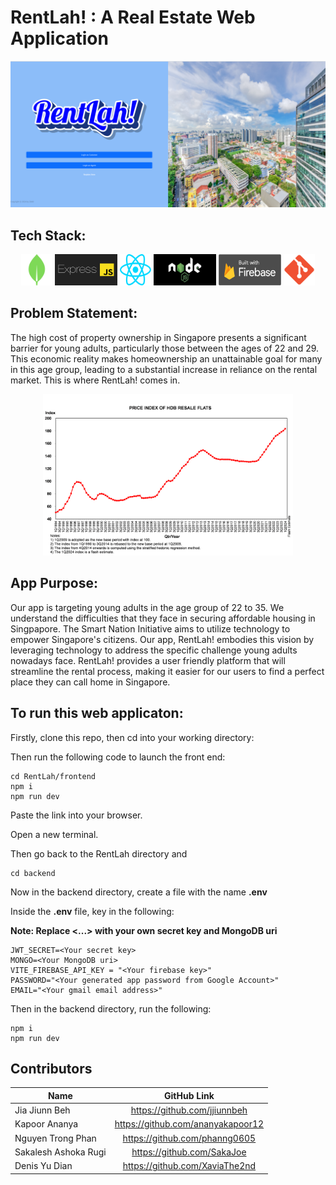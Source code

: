 # RentLah! : A Real Estate Web Application

<p align="center">
  <img src="./frontend/src/assets/Login Choice Screenshot.png" alt="RentLah Login Choice Image" width="800"/>
</p>

## Tech Stack:
<p align="center">
  <img src="./frontend/src/assets/mongodb.png" alt="MongoDb logo" style="width: 50px; height: 50px;"/>
  <img src="./frontend/src/assets/expressserver.png" alt="Express.js logo" style="width: 100px; height: 50px;"/>
    <img src="./frontend/src/assets/react.svg" alt="React Logo" style="width: 50px; height: 50px;"/>
  <img src="./frontend/src/assets/nodejs.jpg" alt="Node.js logo" style="width: 100px; height: 50px;"/>
  <img src="./frontend/src/assets/firebase.png" alt="Firebase logo" style="width: 100px; height: 50px;"/>
  <img src="./frontend/src/assets/git.png" alt="git logo"style="width: 50px; height: 50px;"/>
</p>


## Problem Statement:

The high cost of property ownership in Singapore presents a significant barrier for young adults, particularly those between the ages of 22 and 29. This economic reality makes homeownership an unattainable goal for many in this age group, leading to a substantial increase in reliance on the rental market. This is where RentLah! comes in.
<p align="center">
  <img src="./frontend/src/assets/1Q2024 Flash Estimate Small Chart.png" alt="Resale Flat Price Index" width="400"/>
</p>

## App Purpose:

Our app is targeting young adults in the age group of 22 to 35. We understand the difficulties that they face in securing affordable housing in Singpapore. The Smart Nation Initiative aims to utilize technology to empower Singapore's citizens. Our app, RentLah! embodies this vision by leveraging technology to address the specific challenge young adults nowadays face. RentLah! provides a user friendly platform that will streamline the rental process, making it easier for our users to find a perfect place they can call home in Singapore.


## To run this web applicaton:

Firstly, clone this repo, then cd into your working directory:

Then run the following code to launch the front end:  

```
cd RentLah/frontend
npm i
npm run dev
```

Paste the link into your browser.  

Open a new terminal.  

Then go back to the RentLah directory and  

```
cd backend
```

Now in the backend directory, create a file with the name **.env**  

Inside the **.env** file, key in the following:  

**Note: Replace <...> with your own secret key and MongoDB uri**  


```
JWT_SECRET=<Your secret key>
MONGO=<Your MongoDB uri>
VITE_FIREBASE_API_KEY = "<Your firebase key>"
PASSWORD="<Your generated app password from Google Account>"
EMAIL="<Your gmail email address>"
```
Then in the backend directory, run the following:  

```
npm i
npm run dev
```
## Contributors ##
| Name              |                    GitHub Link                    |
|---|:---:|
| Jia Jiunn Beh |https://github.com/jjiunnbeh|
| Kapoor Ananya |https://github.com/ananyakapoor12|      
| Nguyen Trong Phan |https://github.com/phanng0605|
| Sakalesh Ashoka Rugi |https://github.com/SakaJoe|
| Denis Yu Dian |https://github.com/XaviaThe2nd|


